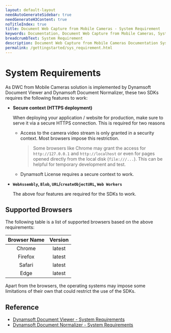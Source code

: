 ```yaml
---
layout: default-layout
needAutoGenerateSidebar: true
needGenerateH3Content: true
noTitleIndex: true
title: Document Web Capture from Mobile Cameras - System Requirement
keywords: Documentation, Document Web Capture from Mobile Cameras, System Requirement
breadcrumbText: System Requirement
description: Document Web Capture from Mobile Cameras Documentation System Requirement
permalink: /gettingstarted/sys_requirement.html
---
```


# System Requirements

As DWC from Mobile Cameras solution is implemented by Dynamsoft Document Viewer and Dynamsoft Document Normalizer, these two SDKs requires the following features to work:

- **Secure context (HTTPS deployment)**

  When deploying your application / website for production, make sure to serve it via a secure HTTPS connection. This is required for two reasons
  
  - Access to the camera video stream is only granted in a security context. Most browsers impose this restriction.
    > Some browsers like Chrome may grant the access for `http://127.0.0.1` and `http://localhost` or even for pages opened directly from the local disk (`file:///...`). This can be helpful for temporary development and test.
  
  - Dynamsoft License requires a secure context to work.

- **`WebAssembly`, `Blob`, `URL`/`createObjectURL`, `Web Workers`**

  The above four features are required for the SDKs to work.

## Supported Browsers

The following table is a list of supported browsers based on the above requirements:

  | Browser Name |             Version              |
  | :----------: | :------------------------------: |
  |    Chrome    |             latest               |
  |   Firefox    |             latest               |
  |    Safari    |             latest               |
  |     Edge     |             latest               |

Apart from the browsers, the operating systems may impose some limitations of their own that could restrict the use of the SDKs.

## Reference

- [Dynamsoft Document Viewer - System Requirements](https://officecn.dynamsoft.com:808/document-viewer/docs/gettingstarted/sys_requirement.html)
- [Dynamsoft Document Normalizer - System Requirements](https://www.dynamsoft.com/document-normalizer/docs/web/programming/javascript/user-guide/index.html#system-requirements)